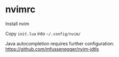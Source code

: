 # nvimrc

Install nvim

Copy `init.lua` into `~/.config/nvim/`

Java autocompletion requires further configuration: https://github.com/mfussenegger/nvim-jdtls
